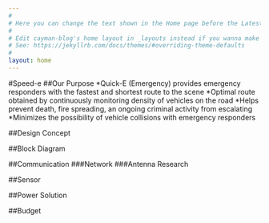 ```yaml
---
#
# Here you can change the text shown in the Home page before the Latest Posts section.
#
# Edit cayman-blog's home layout in _layouts instead if you wanna make some changes
# See: https://jekyllrb.com/docs/themes/#overriding-theme-defaults
#
layout: home
---
```


#Speed-e
##Our Purpose
*Quick-E (Emergency) provides emergency responders with the fastest and shortest route to the scene
*Optimal route obtained by continuously monitoring density of vehicles on the road
*Helps prevent death, fire spreading, an ongoing criminal activity from escalating
*Minimizes the possibility of vehicle collisions with emergency responders

##Design Concept

##Block Diagram

##Communication
###Network
###Antenna Research

##Sensor

##Power Solution

##Budget
